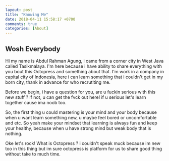 ```yaml
---
layout: post
title: "Knowing Me"
date: 2018-04-11 15:58:17 +0700
comments: true
categories: [About] 
---
```



## Wosh Everybody

Hi my name is Abdul Rahman Agung, i came from a corner city in West Java called Tasikmalaya. I'm here because i have ability to share everything with you bout this Octopress and something about that. I'm work in a company in capital city of Indonesia, here i can learn something that i couldn't get in my born city, thank in advance for who recrutiting me.

Before we begin, i have a question for you, are u fuckin serious with this new stuff ? if not, u can get the fvck out here! if u serious let's learn together cause ima noob too.

So, the first thing u could mastering is your mind and your body because when u want learn something new, u maybe feel bored or uncomfortable and etc. So yeah make your mindset that learning is always fun and keep your healthy, because when u have strong mind but weak body that is nothing.

Oke let's rock!
What is Octopress ? i couldn't speak muck because im new too in this thing but im sure octopress is platform for us to share good thing without take to much time.
